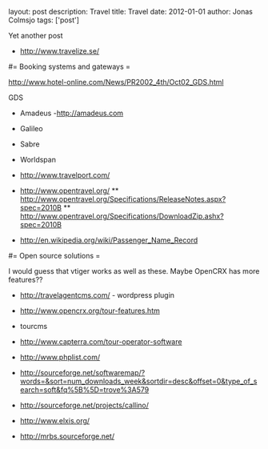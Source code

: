 layout: post
description: Travel
title: Travel
date: 2012-01-01
author: Jonas Colmsjo
tags: ['post']

Yet another post







* http://www.travelize.se/


#= Booking systems and gateways =

http://www.hotel-online.com/News/PR2002_4th/Oct02_GDS.html

GDS
* Amadeus -http://amadeus.com
* Galileo
* Sabre
* Worldspan


* http://www.travelport.com/

* http://www.opentravel.org/
** http://www.opentravel.org/Specifications/ReleaseNotes.aspx?spec=2010B
** http://www.opentravel.org/Specifications/DownloadZip.ashx?spec=2010B

* http://en.wikipedia.org/wiki/Passenger_Name_Record


#= Open source solutions =

I would guess that vtiger works as well as these. Maybe OpenCRX has more features??

* http://travelagentcms.com/ - wordpress plugin

* http://www.opencrx.org/tour-features.htm

* tourcms

* http://www.capterra.com/tour-operator-software

* http://www.phplist.com/

* http://sourceforge.net/softwaremap/?words=&sort=num_downloads_week&sortdir=desc&offset=0&type_of_search=soft&fq%5B%5D=trove%3A579

* http://sourceforge.net/projects/callino/

* http://www.elxis.org/

* http://mrbs.sourceforge.net/

